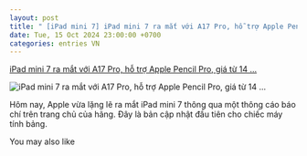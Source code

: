 ```yaml
---
layout: post
title: " [iPad mini 7] iPad mini 7 ra mắt với A17 Pro, hỗ trợ Apple Pencil Pro, giá từ 14 ..."
date: Tue, 15 Oct 2024 23:00:00 +0700
categories: entries VN
---
```

[iPad mini 7 ra mắt với A17 Pro, hỗ trợ Apple Pencil Pro, giá từ 14 ...](https://vatvostudio.vn/ipad-mini-7-ra-mat-voi-a17-pro-gia-tu-14-trieu-dong/)

![iPad mini 7 ra mắt với A17 Pro, hỗ trợ Apple Pencil Pro, giá từ 14 ...](https://vatvostudio.vn/wp-content/uploads/2024/10/iPad-mini-7-ra-mat-voi-A17-Pro-ho-tro-Apple-Pencil-Pro-gia-tu-14-trieu-dong.jpg)

Hôm nay, Apple vừa lặng lẽ ra mắt iPad mini 7 thông qua một thông cáo báo chí trên trang chủ của hãng. Đây là bản cập nhật đầu tiên cho chiếc máy tính bảng.

You may also like

